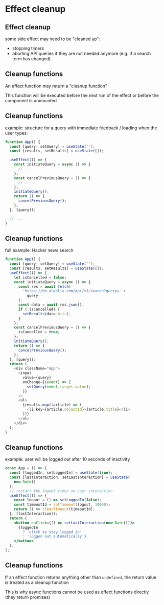# Effect cleanup

## Effect cleanup

some side effect may need to be "cleaned up":

- stopping timers
- aborting API queries if they are not needed anymore (e.g. if a search term has changed)

## Cleanup functions

An effect function may return a "cleanup function"

This function will be executed before the next run of the effect or before the component is unmounted

## Cleanup functions

example: structure for a query with immediate feedback / loading when the user types:

```js
function App() {
  const [query, setQuery] = useState('');
  const [results, setResults] = useState([]);

  useEffect(() => {
    const initiateQuery = async () => {
      // ...
    };
    const cancelPreviousQuery = () => {
      // ...
    };
    initiateQuery();
    return () => {
      cancelPreviousQuery();
    };
  }, [query]);

  // ...
}
```

## Cleanup functions

full example: Hacker news search

```js
function App() {
  const [query, setQuery] = useState('');
  const [results, setResults] = useState([]);
  useEffect(() => {
    let isCancelled = false;
    const initiateQuery = async () => {
      const res = await fetch(
        'https://hn.algolia.com/api/v1/search?query=' +
          query
      );
      const data = await res.json();
      if (!isCancelled) {
        setResults(data.hits);
      }
    };
    const cancelPreviousQuery = () => {
      isCancelled = true;
    };
    initiateQuery();
    return () => {
      cancelPreviousQuery();
    };
  }, [query]);
  return (
    <div className="App">
      <input
        value={query}
        onChange={(event) => {
          setQuery(event.target.value);
        }}
      />
      <ul>
        {results.map((article) => (
          <li key={article.objectId}>{article.title}</li>
        ))}
      </ul>
    </div>
  );
}
```

## Cleanup functions

example: user will be logged out after 10 seconds of inactivity

```jsx
const App = () => {
  const [loggedIn, setLoggedIn] = useState(true);
  const [lastInteraction, setLastInteraction] = useState(
    new Date()
  );
  // restart the logout timer on user interaction
  useEffect(() => {
    const logout = () => setLoggedIn(false);
    const timeoutId = setTimeout(logout, 10000);
    return () => clearTimeout(timeoutId);
  }, [lastInteraction]);
  return (
    <button onClick={() => setLastInteraction(new Date())}>
      {loggedIn
        ? 'click to stay logged in'
        : 'logged out automatically'}
    </button>
  );
};
```

## Cleanup functions

If an effect function returns anything other than `undefined`, the return value is treated as a cleanup function

This is why async functions cannot be used as effect functions directly (they return promises)
